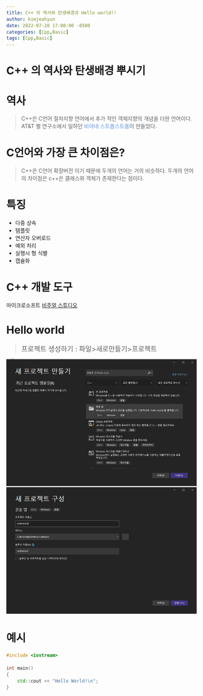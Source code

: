 ```yaml
---
title: C++ 의 역사와 탄생배경과 Hello world!!
author: kimjeahyun
date: 2022-07-28 17:00:00 -0500
categories: [Cpp,Basic]
tags: [Cpp,Basic]
---
```


# C++ 의 역사와 탄생배경 뿌시기

# 역사 

>C++은 C언어 절차지향 언어에서 추가 적인 객체지향의 개념을 더한 언어이다. AT&T 벨 연구소에서 일하던 <font color="#6495ED" style="font-size= 16px;">비야네 스트롭스트룹</font>이 만들었다. 


# C언어와 가장 큰 차이점은?


>C++은 C언어 확장버전 이기 때문에 두개의 언어는 거의 비슷하다. 두개의 언어의 차이점은 c++은 클래스와 객체가 존재한다는 점이다.


# 특징

- 다중 상속
- 템플릿
- 연산자 오버로드
- 예외 처리
- 실행시 형 식별
- 캡슐화

# C++ 개발 도구

마이크로소프트 [비주얼 스튜디오](https://visualstudio.microsoft.com/ko/downloads/) 


# Hello world


><div style="font-size:18px;">프로젝트 생성하기 : 파일>새로만들기>프로젝트<div>

![프로젝트생성](./img/basic1-1.png)
![프로젝트생성-2](./img/basic1-2.png)


# 예시

```cpp
#include <iostream>

int main()
{
    std::cout << "Hello World!\n";
}

```